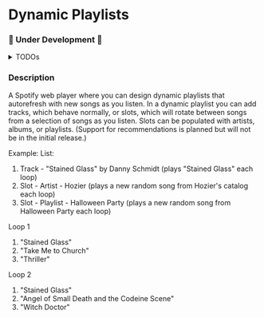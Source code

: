 # Dynamic Playlists

### 🚧 Under Development 🚧
<details>
<summary>TODOs</summary>

- Big
  - Testing
  - Spotify attributions & branding guidelines
  - complete landing page
  - deploy + ci/cd
- Med
  - finish error boundaries
  - verify tokens on protected routes instead of just grabbing a possibly expired token from localstorage
  - Support drag n drop for slot positioning
  - Styling on mobile (icons taking up too much space)
  - bugfix: handle key error when adding two of identical slots
  - <details>
      <summary>bugfix: auto update positions when deleting slots</summary>
        copilot spit this out, investigate it  
        ```sql
          CREATE OR REPLACE FUNCTION update_slot_positions()
          RETURNS TRIGGER AS $$
          BEGIN
            UPDATE slots
            SET position = position - 1
            WHERE playlistid = OLD.playlistid AND position > OLD.position;
            RETURN OLD;
          END;
          $$ LANGUAGE plpgsql;
          CREATE TRIGGER update_slot_positions_trigger
          AFTER DELETE ON slots
          FOR EACH ROW
          EXECUTE FUNCTION update_slot_positions();
        ```
    </details>
  - add import playlist
- Smol
  - tooltips for buttons
  - Scrolling for longer playlists + remove scroll for playlist items
  - Play a specific track in a playlist
  - header nav
  - delete account
  - Are you sure? on delete list / slot
  - validation on forms
  - hide play button until playlist is published -- need a new column in db?

Follow-up Todos:
- Figure out a better solution for getting out of sync with spotify version of the playlist?
- Refactor pools
- add switch to web playback button
- shuffle & loop controls
- delete spotify playlist
- submit feedback form
- bugifx: "The value provided to Autocomplete is invalid. None of the options match..." error & odd behavior
- Filters for artist/album/playlist pools
  - exclude compliation albums (default)
  - exclude live/best of albums
  - custom filters (remove songs from pool individually -- gotta think through how this works with updating pools)
- webplayback progress bar for position in song
- private playlists
- playlist descriptions
- display playlist length
- display currently selected track on non-track items w/ controls to get a new song
- multiple albums & artists? (could be solved by adding playback frequency controls)
- option to update playlist as you go instead of needing to publish?

</details>

### Description
A Spotify web player where you can design dynamic playlists that autorefresh with new songs as you listen.
In a dynamic playlist you can add tracks, which behave normally, or slots, which will rotate between songs from a selection of songs as you listen. Slots can be populated with artists, albums, or playlists. (Support for recommendations is planned but will not be in the initial release.)

Example: 
List:
1. Track - "Stained Glass" by Danny Schmidt (plays "Stained Glass" each loop)
2. Slot - Artist - Hozier (plays a new random song from Hozier's catalog each loop)
3. Slot - Playlist - Halloween Party (plays a new random song from Halloween Party each loop)

Loop 1
1. "Stained Glass"
2. "Take Me to Church"
3. "Thriller"

Loop 2
1. "Stained Glass"
2. "Angel of Small Death and the Codeine Scene"
3. "Witch Doctor"
